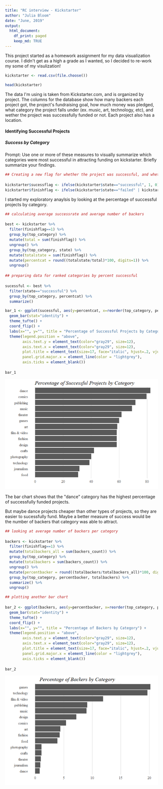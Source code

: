 ```yaml
---
title: "RC interview - Kickstarter"
author: "Julia Bloom"
date: "June, 2019"
output:
  html_document:
    df_print: paged
    keep_md: TRUE
---
```




This project started as a homework assignment for my data visualization course. I didn't get as a high a grade as I wanted, so I decided to re-work my some of my visulization!


```r
kickstarter <- read.csv(file.choose())
```


```r
head(kickstarter)
```

<div data-pagedtable="false">
  <script data-pagedtable-source type="application/json">
{"columns":[{"label":[""],"name":["_rn_"],"type":[""],"align":["left"]},{"label":["backers_count"],"name":[1],"type":["int"],"align":["right"]},{"label":["blurb"],"name":[2],"type":["fctr"],"align":["left"]},{"label":["converted_pledged_amount"],"name":[3],"type":["int"],"align":["right"]},{"label":["country"],"name":[4],"type":["fctr"],"align":["left"]},{"label":["created_at"],"name":[5],"type":["fctr"],"align":["left"]},{"label":["currency"],"name":[6],"type":["fctr"],"align":["left"]},{"label":["deadline"],"name":[7],"type":["fctr"],"align":["left"]},{"label":["goal"],"name":[8],"type":["dbl"],"align":["right"]},{"label":["id"],"name":[9],"type":["int"],"align":["right"]},{"label":["is_starrable"],"name":[10],"type":["fctr"],"align":["left"]},{"label":["launched_at"],"name":[11],"type":["fctr"],"align":["left"]},{"label":["name"],"name":[12],"type":["fctr"],"align":["left"]},{"label":["pledged"],"name":[13],"type":["dbl"],"align":["right"]},{"label":["slug"],"name":[14],"type":["fctr"],"align":["left"]},{"label":["source_url"],"name":[15],"type":["fctr"],"align":["left"]},{"label":["spotlight"],"name":[16],"type":["fctr"],"align":["left"]},{"label":["staff_pick"],"name":[17],"type":["fctr"],"align":["left"]},{"label":["state"],"name":[18],"type":["fctr"],"align":["left"]},{"label":["state_changed_at"],"name":[19],"type":["fctr"],"align":["left"]},{"label":["location_town"],"name":[20],"type":["fctr"],"align":["left"]},{"label":["location_state"],"name":[21],"type":["fctr"],"align":["left"]},{"label":["top_category"],"name":[22],"type":["fctr"],"align":["left"]},{"label":["sub_category"],"name":[23],"type":["fctr"],"align":["left"]}],"data":[{"1":"21","2":"2006 was almost 7 years ago.... Can you believe how fast time has flown by? But after all this time... the new album is finally ready.","3":"802","4":"USA","5":"2013-12-21","6":"USD","7":"2014-02-08","8":"200","9":"287514992","10":"false","11":"2013-12-25","12":"New Final Round Album","13":"802","14":"new-final-round-album","15":"https://www.kickstarter.com/discover/categories/music/rock","16":"true","17":"false","18":"successful","19":"2014-02-08","20":"Chicago","21":"IL","22":"music","23":"rock","_rn_":"1"},{"1":"97","2":"An adorable fantasy enamel pin series of princess pals!","3":"2259","4":"USA","5":"2019-02-08","6":"USD","7":"2019-03-05","8":"400","9":"385129759","10":"false","11":"2019-02-13","12":"Princess Pals Enamel Pin Series","13":"2259","14":"princess-pals-enamel-pin-series","15":"https://www.kickstarter.com/discover/categories/art/mixed%20media","16":"true","17":"false","18":"successful","19":"2019-03-05","20":"Sacramento","21":"CA","22":"art","23":"mixed media","_rn_":"2"},{"1":"88","2":"Helping a community come together to set the story straight - for the first time ever, their story, their chosen images in a photo book","3":"29638","4":"USA","5":"2016-10-23","6":"USD","7":"2016-12-01","8":"27224","9":"681033598","10":"false","11":"2016-11-01","12":"Their Life Through Their Lens-the Amish and Mennonite People","13":"29638","14":"their-life-through-their-lens-the-amish-and-mennon","15":"https://www.kickstarter.com/discover/categories/photography","16":"true","17":"true","18":"successful","19":"2016-12-01","20":"Columbus","21":"OH","22":"photography","23":"photobooks","_rn_":"3"},{"1":"20","2":"Learn to build 10+ Applications in this complete Apple Watch Development Course! Includes all you need to know about Xcode and Swift!","3":"549","4":"USA","5":"2015-03-07","6":"USD","7":"2015-04-08","8":"1000","9":"904085819","10":"false","11":"2015-03-09","12":"Apple Watch Development Course","13":"549","14":"apple-watch-development-course","15":"https://www.kickstarter.com/discover/categories/technology/software","16":"false","17":"false","18":"failed","19":"2015-04-08","20":"Redmond","21":"WA","22":"technology","23":"software","_rn_":"4"},{"1":"15","2":"Tao Of Maceo is a professionally printed journal on living. It is every day philosophy that covers identity, relationships, and work.","3":"886","4":"USA","5":"2018-08-10","6":"USD","7":"2018-08-20","8":"850","9":"1136128624","10":"false","11":"2018-08-14","12":"Quickstarter: Tao Of Maceo","13":"886","14":"quickstarter-tao-of-maceo","15":"https://www.kickstarter.com/discover/categories/publishing/nonfiction","16":"true","17":"false","18":"successful","19":"2018-08-20","20":"Los Angeles","21":"CA","22":"publishing","23":"nonfiction","_rn_":"5"},{"1":"1","2":"Let's build and remix a new Personal Web Theme Park together in a fun Adventurama multiverse with \"people come first\" privacy model!","3":"30","4":"USA","5":"2014-04-13","6":"USD","7":"2014-11-22","8":"20000","9":"1502040661","10":"false","11":"2014-11-11","12":"#lolnub. Web Theme Park and Story Attraction.","13":"30","14":"lolnub-web-theme-park-and-story-attraction","15":"https://www.kickstarter.com/discover/categories/technology/software","16":"false","17":"false","18":"failed","19":"2014-11-22","20":"Fort Collins","21":"CO","22":"technology","23":"software","_rn_":"6"}],"options":{"columns":{"min":{},"max":[10]},"rows":{"min":[10],"max":[10]},"pages":{}}}
  </script>
</div>

The data I'm using is taken from Kickstarter.com, and is organized by project. The columns for the database show how many backers each project got, the project's fundraising goal, how much money was pledged, what category the project falls under (ex. music, art, technology, etc), and wether the project was successfully funded or not. Each project also has a location.

#### Identifying Successful Projects

##### Success by Category

Prompt: Use one or more of these measures to visually summarize which categories were most successful in attracting funding on kickstarter. Briefly summarize your findings.


```r
## Creating a new flag for whether the project was successful, and whether the project is over

kickstarter$sucessflag <- ifelse(kickstarter$state=="successful", 1, 0)
kickstarter$finishflag <- ifelse(kickstarter$state=="failed" | kickstarter$state=="successful", 1, 0)
```

I started my exploratory anaylsis by looking at the percentage of successful projects by category.


```r
## calculating average successrate and average number of backers

best <- kickstarter %>%
  filter(finishflag==1) %>%
  group_by(top_category) %>%
  mutate(total = sum(finishflag)) %>%
  ungroup() %>%
  group_by(top_category, state) %>%
  mutate(totalstate = sum(finishflag)) %>%
  mutate(percentcat = round((totalstate/total)*100, digits=1)) %>%
  ungroup()

## preparing data for ranked categories by percent successful

sucessful <- best %>%
  filter(state=="successful") %>%
  group_by(top_category, percentcat) %>%
  summarize()
```


```r
bar_1 <- ggplot(sucessful, aes(y=percentcat, x=reorder(top_category, percentcat))) +
  geom_bar(stat="identity") +
  theme_tufte() +
  coord_flip() +
  labs(x="", y="", title = "Percentage of Successful Projects by Category") +
  theme(legend.position = "above", 
        axis.text.y = element_text(color="gray29", size=12), 
        axis.text.x = element_text(color="gray29", size=12), 
        plot.title = element_text(size=17, face="italic", hjust=.2, vjust = 1), 
        panel.grid.major.x = element_line(color = "lightgrey"), 
        axis.ticks = element_blank())

bar_1
```

![](figures/unnamed-chunk-5-1.png)<!-- -->

The bar chart shows that the "dance" category has the highest percentage of successfully funded projects.

But maybe dance projects cheaper than other types of projects, so they are easier to sucessfully fund. Maybe a better measure of success would be the number of backers that category was able to attract.


```r
## looking at average number of backers per category

backers <- kickstarter %>%
  filter(finishflag==1) %>%
  mutate(totalbackers_all = sum(backers_count)) %>%
  group_by(top_category) %>%
  mutate(totalbackers = sum(backers_count)) %>%
  ungroup() %>%
  mutate(percentbacker = round((totalbackers/totalbackers_all)*100, digits=1)) %>%
  group_by(top_category, percentbacker, totalbackers) %>%
  summarize() %>%
  ungroup()
```


```r
## plotting another bar chart

bar_2 <- ggplot(backers, aes(y=percentbacker, x=reorder(top_category, percentbacker))) +
  geom_bar(stat="identity") +
  theme_tufte() +
  coord_flip() +
  labs(x="", y="", title = "Percentage of Backers by Category") +
  theme(legend.position = "above", 
        axis.text.y = element_text(color="gray29", size=12), 
        axis.text.x = element_text(color="gray29", size=12), 
        plot.title = element_text(size=17, face="italic", hjust=.2, vjust = 1), 
        panel.grid.major.x = element_line(color = "lightgrey"), 
        axis.ticks = element_blank())

bar_2
```

![](figures/unnamed-chunk-7-1.png)<!-- -->



